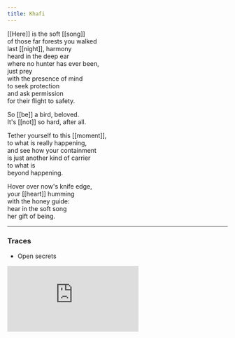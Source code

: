 ```yaml
---
title: Khafi
---
```


[[Here]] is the soft [[song]]  
of those far forests you walked  
last [[night]], harmony  
heard in the deep ear  
where no hunter has ever been,  
just prey  
with the presence of mind  
to seek protection  
and ask permission   
for their flight to safety.  
  
So [[be]] a bird, beloved.  
It's [[not]] so hard, after all.  
  
Tether yourself to this [[moment]],  
to what is really happening,  
and see how your containment  
is just another kind of carrier  
to what is  
beyond happening.  
  
Hover over now's knife edge,  
your [[heart]] humming  
with the honey guide:  
hear in the soft song   
her gift of being.  

---

### Traces

* Open secrets

<iframe class="video" src="https://www.youtube-nocookie.com/embed/NFN2Wot7VSo" frameborder="0" allow="accelerometer; autoplay; encrypted-media; gyroscope; picture-in-picture" allowfullscreen></iframe>